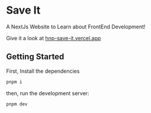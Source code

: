 # Save It
A NextJs Website to Learn about FrontEnd Development!

Give it a look at [hnp-save-it.vercel.app](https://hnp-save-it.vercel.app/)

## Getting Started
First, Install the dependencies
```bash 
pnpm i

```

then, run the development server:

```bash
pnpm dev
```
